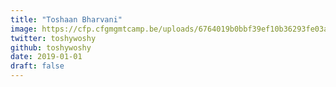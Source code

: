 ```yaml
---
title: "Toshaan Bharvani"
image: https://cfp.cfgmgmtcamp.be/uploads/6764019b0bbf39ef10b36293fe03a5b7c72c54bb9c4079124a.jpeg
twitter: toshywoshy
github: toshywoshy
date: 2019-01-01
draft: false
---
```

